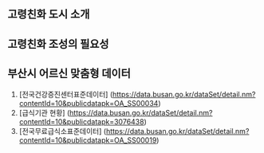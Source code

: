 ## 고령친화 도시 소개
## 고령친화 조성의 필요성

## 부산시 어르신 맞춤형 데이터
1. [전국건강증진센터표준데이터]
(https://data.busan.go.kr/dataSet/detail.nm?contentId=10&publicdatapk=OA_SS00034)
2. [급식기관 현황]
(https://data.busan.go.kr/dataSet/detail.nm?contentId=10&publicdatapk=3076438)
3. [전국무료급식소표준데이터]
(https://data.busan.go.kr/dataSet/detail.nm?contentId=10&publicdatapk=OA_SS00019)
